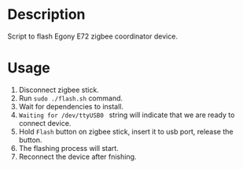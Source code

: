 # Description
Script to flash Egony E72 zigbee coordinator device.

# Usage
1. Disconnect zigbee stick.
2. Run `sudo ./flash.sh` command.
3. Wait for dependencies to install.
4. `Waiting for /dev/ttyUSB0 ` string will indicate that we are ready to connect device.
5. Hold `Flash` button on zigbee stick, insert it to usb port, release the button.
6. The flashing process will start.
7. Reconnect the device after fnishing.
